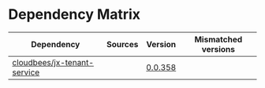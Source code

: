 # Dependency Matrix

Dependency | Sources | Version | Mismatched versions
---------- | ------- | ------- | -------------------
[cloudbees/jx-tenant-service](https://github.com/cloudbees/jx-tenant-service) |  | [0.0.358](https://github.com/cloudbees/jx-tenant-service/releases/tag/v0.0.358) | 
